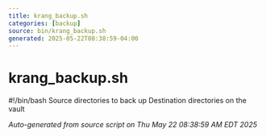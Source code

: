 ```yaml
---
title: krang_backup.sh
categories: [backup]
source: bin/krang_backup.sh
generated: 2025-05-22T08:38:59-04:00
---
```


# krang_backup.sh

#!/bin/bash
Source directories to back up
Destination directories on the vault

_Auto-generated from source script on Thu May 22 08:38:59 AM EDT 2025_
